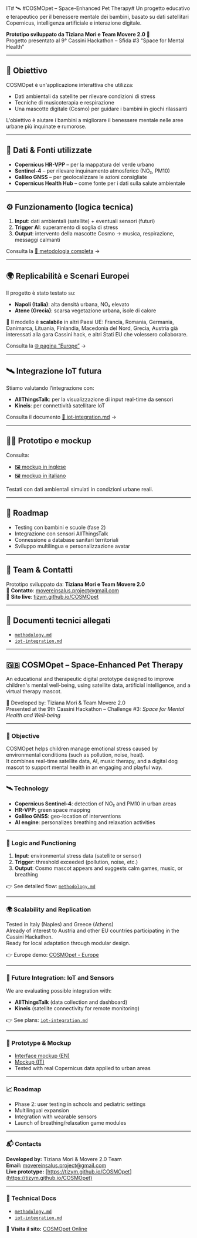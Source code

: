 IT# 🛰️ #COSMOpet – Space-Enhanced Pet Therapy#
Un progetto educativo e terapeutico per il benessere mentale dei bambini, basato su dati satellitari Copernicus, intelligenza artificiale e interazione digitale.

**Prototipo sviluppato da Tiziana Mori e Team Movere 2.0 🚀**  
Progetto presentato al 9° Cassini Hackathon – Sfida #3 “Space for Mental Health”

---

## 🎯 Obiettivo

COSMOpet è un'applicazione interattiva che utilizza:
- Dati ambientali da satellite per rilevare condizioni di stress
- Tecniche di musicoterapia e respirazione
- Una mascotte digitale (Cosmo) per guidare i bambini in giochi rilassanti

L'obiettivo è aiutare i bambini a migliorare il benessere mentale nelle aree urbane più inquinate e rumorose.

---

## 🧪 Dati & Fonti utilizzate

- **Copernicus HR-VPP** – per la mappatura del verde urbano
- **Sentinel-4** – per rilevare inquinamento atmosferico (NO₂, PM10)
- **Galileo GNSS** – per geolocalizzare le azioni consigliate
- **Copernicus Health Hub** – come fonte per i dati sulla salute ambientale

---

## ⚙️ Funzionamento (logica tecnica)

1. **Input**: dati ambientali (satellite) + eventuali sensori (futuri)
2. **Trigger AI**: superamento di soglia di stress
3. **Output**: intervento della mascotte Cosmo → musica, respirazione, messaggi calmanti

Consulta la [📂 metodologia completa](./methodology.md) →

---

## 🌍 Replicabilità e Scenari Europei

Il progetto è stato testato su:
- **Napoli (Italia)**: alta densità urbana, NO₂ elevato
- **Atene (Grecia)**: scarsa vegetazione urbana, isole di calore

📌 Il modello è **scalabile** in altri Paesi UE: Francia, Romania, Germania, Danimarca, Lituania, Finlandia, Macedonia del Nord, Grecia, Austria già interessati alla gara Cassini hack, e altri Stati EU che volessero collaborare.

Consulta la [🌐 pagina “Europe”](https://tizym.github.io/COSMOpet/europe.html) →

---

## 🛰️ Integrazione IoT futura

Stiamo valutando l’integrazione con:
- **AllThingsTalk**: per la visualizzazione di input real-time da sensori
- **Kineis**: per connettività satellitare IoT

Consulta il documento [🔌 iot-integration.md](./iot-integration.md) →

---

## 👩‍💻 Prototipo e mockup

Consulta:
- [🖼️ mockup in inglese](./mockup-en.png)
- [🖼️ mockup in italiano](./mockup-IT.png)

Testati con dati ambientali simulati in condizioni urbane reali.

---

## 🚧 Roadmap

- Testing con bambini e scuole (fase 2)
- Integrazione con sensori AllThingsTalk
- Connessione a database sanitari territoriali
- Sviluppo multilingua e personalizzazione avatar

---

## 👥 Team & Contatti

Prototipo sviluppato da: **Tiziana Mori e Team Movere 2.0**  
📩 **Contatto**: movereinsalus.project@gmail.com  
🔗 **Sito live**: [tizym.github.io/COSMOpet](https://tizym.github.io/COSMOpet/)

---

## 📂 Documenti tecnici allegati

- [`methodology.md`](./methodology.md)
- [`iot-integration.md`](./iot-integration.md)

---

## 🇬🇧 COSMOpet – Space-Enhanced Pet Therapy

An educational and therapeutic digital prototype designed to improve children's mental well-being, using satellite data, artificial intelligence, and a virtual therapy mascot.

🚀 Developed by: Tiziana Mori & Team Movere 2.0  
Presented at the 9th Cassini Hackathon – Challenge #3: *Space for Mental Health and Well-being*

---

### 🎯 Objective

COSMOpet helps children manage emotional stress caused by environmental conditions (such as pollution, noise, heat).  
It combines real-time satellite data, AI, music therapy, and a digital dog mascot to support mental health in an engaging and playful way.

---

### 🛰️ Technology

- **Copernicus Sentinel-4**: detection of NO₂ and PM10 in urban areas  
- **HR-VPP**: green space mapping  
- **Galileo GNSS**: geo-location of interventions  
- **AI engine**: personalizes breathing and relaxation activities

---

### 🧠 Logic and Functioning

1. **Input**: environmental stress data (satellite or sensor)
2. **Trigger**: threshold exceeded (pollution, noise, etc.)
3. **Output**: Cosmo mascot appears and suggests calm games, music, or breathing

👉 See detailed flow: [`methodology.md`](./methodology.md)

---

### 🌍 Scalability and Replication

Tested in Italy (Naples) and Greece (Athens)  
Already of interest to Austria and other EU countries participating in the Cassini Hackathon.  
Ready for local adaptation through modular design.

👉 Europe demo: [COSMOpet - Europe](https://tizym.github.io/COSMOpet/europe.html)

---

### 🔗 Future Integration: IoT and Sensors

We are evaluating possible integration with:
- **AllThingsTalk** (data collection and dashboard)
- **Kineis** (satellite connectivity for remote monitoring)

👉 See plans: [`iot-integration.md`](./iot-integration.md)

---

### 🧪 Prototype & Mockup

- [Interface mockup (EN)](./mockup-en.png)
- [Mockup (IT)](./mockup-IT.png)
- Tested with real Copernicus data applied to urban areas

---

### 📈 Roadmap

- Phase 2: user testing in schools and pediatric settings  
- Multilingual expansion  
- Integration with wearable sensors  
- Launch of breathing/relaxation game modules

---

### 📬 Contacts

**Developed by:** Tiziana Mori & Movere 2.0 Team  
**Email:** movereinsalus.project@gmail.com  
**Live prototype:** [https://tizym.github.io/COSMOpet](https://tizym.github.io/COSMOpet)

---

### 📂 Technical Docs

- [`methodology.md`](./methodology.md)
- [`iot-integration.md`](./iot-integration.md)




 
🔗 **Visita il sito:** [COSMOpet Online](https://TizyM.github.io/COSMOpet)

